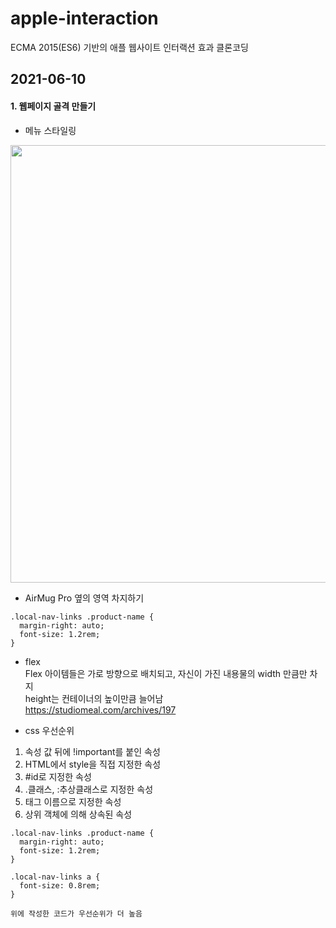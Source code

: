 # apple-interaction
ECMA 2015(ES6) 기반의 애플 웹사이트 인터랙션 효과 클론코딩


## 2021-06-10
#### 1. 웹페이지 골격 만들기
- 메뉴 스타일링
<!-- ![menu](https://user-images.githubusercontent.com/36808530/121535288-fc9e1880-ca3c-11eb-808e-6676ec7d0074.png) -->
<img src="https://user-images.githubusercontent.com/36808530/121535288-fc9e1880-ca3c-11eb-808e-6676ec7d0074.png" width="700">

- AirMug Pro 옆의 영역 차지하기
```
.local-nav-links .product-name {
  margin-right: auto;
  font-size: 1.2rem;
}
```


- flex </br>
Flex 아이템들은 가로 방향으로 배치되고, 자신이 가진 내용물의 width 만큼만 차지 </br>
height는 컨테이너의 높이만큼 늘어남 </br>
https://studiomeal.com/archives/197

- css 우선순위 </br>
1) 속성 값 뒤에 !important를 붙인 속성
2) HTML에서 style을 직접 지정한 속성
3) #id로 지정한 속성
4) .클래스, :추상클래스로 지정한 속성
5) 태그 이름으로 지정한 속성
6) 상위 객체에 의해 상속된 속성

```
.local-nav-links .product-name {
  margin-right: auto;
  font-size: 1.2rem;
}

.local-nav-links a {
  font-size: 0.8rem;
}

위에 작성한 코드가 우선순위가 더 높음
```

